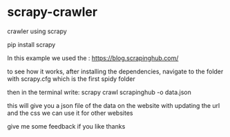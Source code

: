 # scrapy-crawler
crawler using scrapy

  pip install scrapy

In this example we used the : https://blog.scrapinghub.com/

to see how it works, after installing the dependencies,
navigate to the folder with scrapy.cfg
which is the first spidy folder

then in the terminal write: 
      scrapy crawl scrapinghub -o data.json

this will give you a json file of the data on the website
with updating the url and the css we can use it for other websites

give me some feedback if you like
thanks
